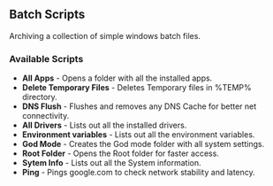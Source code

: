 ## Batch Scripts

Archiving a collection of simple windows batch files.


### Available Scripts

* __All Apps__ - Opens a folder with all the installed apps.
* __Delete Temporary Files__ - Deletes Temporary files in %TEMP% directory.
* __DNS Flush__ - Flushes and removes any DNS Cache for better net connectivity.
* __All Drivers__ - Lists out all the installed drivers.
* __Environment variables__ - Lists out all the environment variables.
* __God Mode__ - Creates the God mode folder with all system settings.
* __Root Folder__ - Opens the Root folder for faster access.
* __Sytem Info__ - Lists out all the System information.
* __Ping__ - Pings google.com to check network stability and latency.
